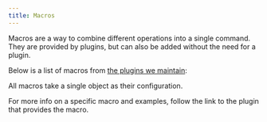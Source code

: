 ```yaml
---
title: Macros
---
```


Macros are a way to combine different operations into a single command.
They are provided by plugins, but can also be added without the need for
a plugin.

Below is a list of macros from [the plugins we maintain](/reference/plugins):

<ReadMore list />

<Note>All macros take a single object as their configuration. </Note>

<Tip>

For more info on a specific macro and examples, follow the link to the plugin that provides the macro.

</Tip>
